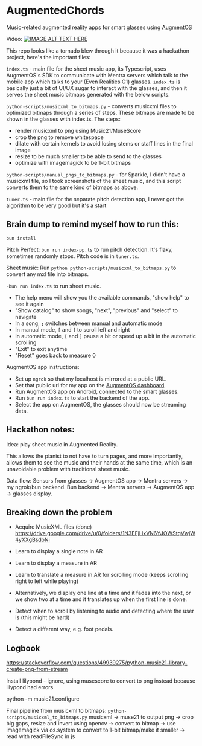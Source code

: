 # AugmentedChords
Music-related augmented reality apps for smart glasses using [AugmentOS](https://augmentos.dev/)

Video:
[![IMAGE ALT TEXT HERE](https://img.youtube.com/vi/j36u2i7PKKE/0.jpg)](https://www.youtube.com/watch?v=j36u2i7PKKE) 

This repo looks like a tornado blew through it because it was a hackathon project, here's the important files:

`index.ts` - main file for the sheet music app, its Typescript, uses AugmentOS's SDK to communicate with Mentra servers
which talk to the mobile app which talks to your (Even Realities G1) glasses. 
`index.ts` is basically just a bit of UI/UX sugar to interact with the glasses, and then it serves the sheet music bitmaps generated 
with the below scripts.

`python-scripts/musicxml_to_bitmaps.py` - converts musicxml files to optimized bitmaps through a series of steps. These bitmaps
are made to be shown in the glasses with index.ts.
The steps:
- render musicxml to png using Music21/MuseScore
- crop the png to remove whitespace
- dilate with certain kernels to avoid losing stems or staff lines in the final image
- resize to be much smaller to be able to send to the glasses
- optimize with imagemagick to be 1-bit bitmaps

`python-scripts/manual_pngs_to_bitmaps.py` - for Sparkle, I didn't have a musicxml file, so I took screenshots of the sheet music,
and this script converts them to the same kind of bitmaps as above.

`tuner.ts` - main file for the separate pitch detection app, I never got the algorithm to be very good but it's a start

## Brain dump to remind myself how to run this:

`bun install`

Pitch Perfect:
`bun run index-pp.ts` to run pitch detection. It's flaky, sometimes randomly stops. Pitch code is in `tuner.ts`.


Sheet music:
Run `python python-scripts/musicxml_to_bitmaps.py` to convert any mxl file into bitmaps. 

-`bun run index.ts` to run sheet music.
- The help menu will show you the available commands, "show help" to see it again
- "Show catalog" to show songs, "next", "previous" and "select" to navigate
- In a song, `;` switches between manual and automatic mode
- In manual mode, `[` and `]` to scroll left and right
- In automatic mode, `[` and `]` pause a bit or speed up a bit in the automatic scrolling
- "Exit" to exit anytime
- "Reset" goes back to measure 0

AugmentOS app instructions:
- Set up `ngrok` so that my localhost is mirrored at a public URL. 
- Set that public url for my app on the [AugmentOS dashboard](https://augmentos.dev/). 
- Run AugmentOS app on Android, connected to the smart glasses.
- Run `bun run index.ts` to start the backend of the app.
- Select the app on AugmentOS, the glasses should now be streaming data.


## Hackathon notes:

Idea: play sheet music in Augmented Reality. 

This allows the pianist to not have to turn pages, and more importantly,
allows them to see the music and their hands at the same time, which is an unavoidable problem with traditional sheet music.

Data flow:
Sensors from glasses -> AugmentOS app -> Mentra servers -> my ngrok/bun backend.
Bun backend -> Mentra servers -> AugmentOS app -> glasses display.

## Breaking down the problem

- Acquire MusicXML files (done) https://drive.google.com/drive/u/0/folders/1N3EFjHxVN6YJOWStqVwjW4yXXgBsdoNi
- Learn to display a single note in AR
- Learn to display a measure in AR
- Learn to translate a measure in AR for scrolling mode (keeps scrolling right to left while playing)
- Alternatively, we display one line at a time and it fades into the next, or we show two at a time and it translates
up when the first line is done.

- Detect when to scroll by listening to audio and detecting where the user is (this might be hard)
- Detect a different way, e.g. foot pedals. 

## Logbook
https://stackoverflow.com/questions/49939275/python-music21-library-create-png-from-stream

Install lilypond - ignore, using musescore to convert to png instead because lilypond had errors


python -m music21.configure


Final pipeline from musicxml to bitmaps:
`python-scripts/musicxml_to_bitmaps.py`
musicxml -> muse21 to output png -> crop big gaps, resize and invert using opencv -> convert to bitmap
-> use imagemagick via os.system to convert to 1-bit bitmap/make it smaller -> read with readFileSync in js
